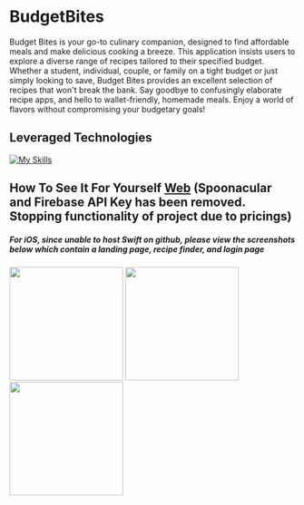 # BudgetBites
Budget Bites is your go-to culinary companion, designed to find affordable meals and make delicious cooking a breeze. This application insists users to explore a diverse range of recipes tailored to their specified budget. Whether a student, individual, couple, or family on a tight budget or just simply looking to save, Budget Bites provides an excellent selection of recipes that won't break the bank. Say goodbye to confusingly elaborate recipe apps, and hello to wallet-friendly, homemade meals. Enjoy a world of flavors without compromising your budgetary goals!

## Leveraged Technologies
[![My Skills](https://skillicons.dev/icons?i=js,html,css,swift,firebase)](https://skillicons.dev)

## How To See It For Yourself [Web](https://nelsosp.github.io/BudgetBites/) (Spoonacular and Firebase API Key has been removed. Stopping functionality of project due to pricings)

##### For iOS, since unable to host Swift on github, please view the screenshots below which contain a landing page, recipe finder, and login page

<img width="200" src="https://github.com/nelsosp/BudgetBites/assets/124758584/2a663f4f-4851-4db4-89fa-614103bded2b"> <img width="200" src="https://github.com/nelsosp/BudgetBites/assets/124758584/fbdfc5eb-0aaa-40e7-83a0-2ae67704249b"> <img width="200" src="https://github.com/nelsosp/BudgetBites/assets/124758584/e6a171bc-9f02-4ab2-8c84-e9fa47f45946">


